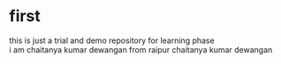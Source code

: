 # first
this is just a trial and demo repository for learning phase
<br>
i am chaitanya kumar dewangan 
from raipur
chaitanya kumar dewangan